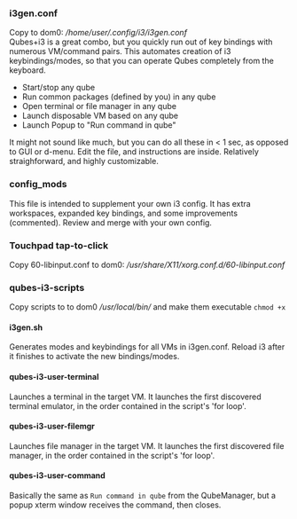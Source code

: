 ### i3gen.conf 
Copy to dom0:  */home/user/.config/i3/i3gen.conf*<br>
Qubes+i3 is a great combo, but you quickly run out of key bindings with numerous VM/command pairs. This automates creation of i3 keybindings/modes, so that you can operate Qubes completely from the keyboard.
- Start/stop any qube
- Run common packages (defined by you) in any qube
- Open terminal or file manager in any qube
- Launch disposable VM based on any qube
- Launch Popup to "Run command in qube"

It might not sound like much, but you can do all these in < 1 sec, as opposed to GUI or d-menu.
Edit the file, and instructions are inside. Relatively straighforward, and highly customizable.

### config_mods
This file is intended to supplement your own i3 config. It has extra workspaces, expanded key bindings, and some improvements (commented). Review and merge with your own config.

### Touchpad tap-to-click
Copy 60-libinput.conf to dom0: */usr/share/X11/xorg.conf.d/60-libinput.conf*

### qubes-i3-scripts
Copy scripts to to dom0 */usr/local/bin/* and make them executable `chmod +x`

#### i3gen.sh 
Generates modes and keybindings for all VMs in i3gen.conf. Reload i3 after it finishes to activate the new bindings/modes.

#### qubes-i3-user-terminal
Launches a terminal in the target VM.  It launches the first discovered terminal emulator, in the order contained in the script's 'for loop'.

#### qubes-i3-user-filemgr
Launches file manager in the target VM.  It launches the first discovered file manager, in the order contained in the script's 'for loop'.

#### qubes-i3-user-command
Basically the same as `Run command in qube` from the QubeManager, but a popup xterm window receives the command, then closes.
